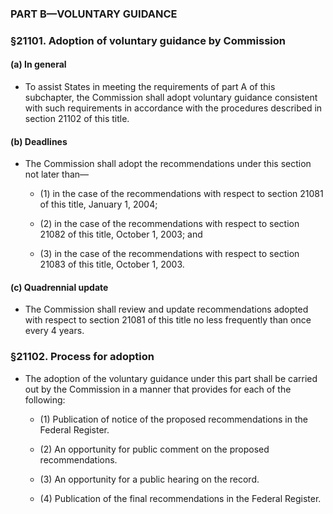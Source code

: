 ### PART B—VOLUNTARY GUIDANCE

### §21101. Adoption of voluntary guidance by Commission
#### (a) In general
* To assist States in meeting the requirements of part A of this subchapter, the Commission shall adopt voluntary guidance consistent with such requirements in accordance with the procedures described in section 21102 of this title.

#### (b) Deadlines
* The Commission shall adopt the recommendations under this section not later than—

  * (1) in the case of the recommendations with respect to section 21081 of this title, January 1, 2004;

  * (2) in the case of the recommendations with respect to section 21082 of this title, October 1, 2003; and

  * (3) in the case of the recommendations with respect to section 21083 of this title, October 1, 2003.

#### (c) Quadrennial update
* The Commission shall review and update recommendations adopted with respect to section 21081 of this title no less frequently than once every 4 years.

### §21102. Process for adoption
* The adoption of the voluntary guidance under this part shall be carried out by the Commission in a manner that provides for each of the following:

  * (1) Publication of notice of the proposed recommendations in the Federal Register.

  * (2) An opportunity for public comment on the proposed recommendations.

  * (3) An opportunity for a public hearing on the record.

  * (4) Publication of the final recommendations in the Federal Register.